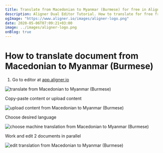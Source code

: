 ```yaml
---
title: Translate from Macedonian to Myanmar (Burmese) for free in Aligner Editor
description: Aligner Dual Editor Tutorial. How to translate for free from Macedonian to Myanmar (Burmese). Aligner is multilingual document management platform. 
ogImage: "https://www.aligner.io/images/aligner-logo.png"
date: 2020-05-06T07:09:21+03:00
image: ../images/aligner-logo.png
onBlog: true
---
```


# How to translate document from Macedonian to Myanmar (Burmese)

1. Go to editor at [app.aligner.io](https://app.aligner.io "Aligner App web page")

![translate from Macedonian to Myanmar (Burmese)](../aligner-blank-editor.png "translate from Macedonian to Myanmar (Burmese)")

Copy-paste content or upload content

![upload content from Macedonian to Myanmar (Burmese)](../aligner-uploaded-document.png "upload content from Macedonian to Myanmar (Burmese)")

Choose desired language

![choose machine translation from Macedonian to Myanmar (Burmese)](../aligner-language-dropdown.png "choose machine translation from Macedonian to Myanmar (Burmese)")

Work and edit 2 documents in parallel

![edit translation from Macedonian to Myanmar (Burmese)](../aligner-double-sitded-editor.png "edit translation from Macedonian to Myanmar (Burmese)")

